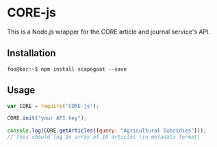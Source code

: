# CORE-js

This is a Node.js wrapper for the CORE article and journal service's API.

## Installation

```console
foo@bar:~$ npm install scapegoat --save
```

## Usage

```JavaScript
var CORE = require('CORE-js');

CORE.init("your API key");

console.log(CORE.getArticles({query: "Agricultural Subsidies"}));
// This should log an array of 10 articles (in metadata format)
```

